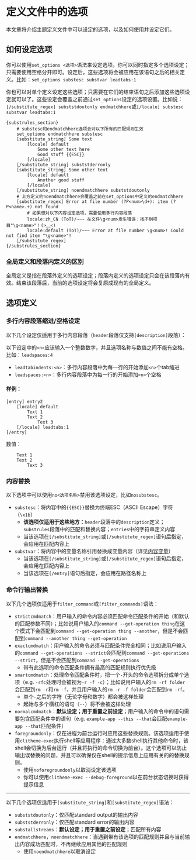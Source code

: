 # 定义文件中的选项

本文章将介绍主题定义文件中可以设定的选项，以及如何使用并设定它们。

## 如何设定选项

你可以使用`set_options <选项>`语法来设定选项。你可以同时指定多个选项设定；只需要使用空格分开即可。设定后，这些选项将会被应用在该语句之后的相关定义。比如：`set_options substesc substvar leadtabs:1`

你也可以对单个定义设定这些选项；只需要在它们的结束语句之后添加这些选项设定就可以了。这些设定会覆盖之前通过`set_options`设定的选项设置。比如说：`[/substitute_regex] subststdoutonly endmatchhere`或`[/locale] substesc substvar leadtabs:1`

```plaintext
{substrules_section}
    # substesc和endmatchhere选项会对以下所有的匹配规则生效
    set_options endmatchhere substesc
    [substitute_string] Some text
        [locale] default
            Some other text here
            Good stuff {{ESC}}
        [/locale]
    [/substitute_string] subststderronly
    [substitute_string] Some other text
        [locale] default
            Another good stuff
        [/locale]
    [/substitute_string] noendmatchhere subststdoutonly
    # 上方定义的noendmatchhere会覆盖之前在set_options中定义的endmatchhere
    [substitute_regex] Error at file number (?P<num>\d+): item (?P<name>.+) not found
        # 如果想对以下内容设定选项，需要使用多行内容段落
        locale:zh_CN (ToT)/~~~ 在文件\g<num>发生错误：找不到项目"\g<name>"！(>﹏<)
        locale:default (ToT)/~~~ Error at file number \g<num>! Could not find item "\g<name>"!
    [/substitute_regex]
{/substrules_section}
```

### 全局定义和段落内定义的区别

全局定义是指在段落外定义的选项设定；段落内定义的选项设定只会在该段落内有效。结束该段落后，当前的选项设定将会复原成现有的全局定义。

## 选项定义

### 多行内容段落缩进/空格设定

以下几个设定仅适用于多行内容段落（`header`段落仅支持`[description]`段落）：

以下设定中的`<n>`应该输入一个整数数字，并且选项名称与数值之间不能有空格。比如：`leadspaces:4`

- `leadtabindents:<n>`：多行内容段落中为每一行的开始添加`<n>`个tab缩进
- `leadspaces:<n>`：多行内容段落中为每一行的开始添加`<n>`个空格

#### 样例：

```plaintext
[entry] entry2
    [locale] default
        Text 1
        Text 2
            Text 3
    [/locale] leadtabs:1
[/entry]
```

数值：

```plaintext
    Text 1
    Text 2
        Text 3
```

### 内容替换

以下选项中可以使用`no<选项名称>`禁用该选项设定，比如`nosubstesc`。

- `substesc`：将内容中的`{{ESC}}`替换为终端ESC（ASCII Escape）字符（`\x1b`）
    - **该选项仅适用于这些地方：**`header`段落中的`description`定义；`substrules`段落中的匹配和替换内容；`entries`中的字符串定义内容
    - 当该选项在`[/substitute_string]`或`[/substitute_regex]`语句后指定，会应用在匹配内容上
- `substvar`：将内容中的变量名称引用替换成变量内容（详见[内容变量](./内容变量.md)）
    - 当该选项在`[/substitute_string]`或`[/substitute_regex]`语句后指定，会应用在匹配内容上
    - 当该选项在`[/entry]`语句后指定，会应用在路径名称上

### 命令行输出替换

以下几个选项仅适用于`filter_command`或`[filter_commands]`语法：
- `strictcmdmatch`：用户输入的命令内容必须匹配命令匹配条件的开始（和默认的匹配参数不同）；比如说用户输入的`command --get-operation thing`在这个模式下会匹配到`command --get-operation thing --another`，但是不会匹配到`command --another thing --get-operation`
- `exactcmdmatch`：用户输入的命令必须与匹配条件完全相同；比如说用户输入的`command --get-operations --strict`会匹配到`command --get-operations --strict`，但是不会匹配到`command --get-operations`
    - 带有此选项的命令匹配条件拥有最高的匹配规则执行优先级
- `smartcmdmatch`：处理命令匹配条件时，把一个`-`开头的命令选项拆分成单个选项（e.g. `-rfc`处理时会被视为`-r -f -c`）；比如说用户输入的`rm -rf folder`会匹配到`rm -r`和`rm -f`，并且用户输入的`rm -r -f folder`会匹配到`rm -rf`。
    - 单个`-`之后的字符（无论字母和数字）都会被这样处理
    - 起始与多个横杠的语句（`--`）将不会被这样处理
- `normalcmdmatch`：**默认设定；用于重置之前设定**；用户输入的命令中的语句需要包含匹配条件中的语句（e.g. `example-app --this --that`会匹配`example-app --that`匹配条件）
- `foregroundonly`：仅在进程为前台运行时应用这些替换规则。该选项适用于使用`clitheme-exec`执行shell等应用程序：通过大多数shell执行其他命令时，该shell会切换为后台运行（并且将执行的命令切换为前台）。这个选项可以防止输出误替换的问题，并且可以确保仅在shell的提示信息上应用有关的的替换规则。
    - 使用`noforegroundonly`以取消设定该选项
    - 你可以使用`clitheme-exec --debug-foreground`以在前台状态切换时获得提示信息
---
以下几个选项仅适用于`[substitute_string]`和`[substitute_regex]`语法：
- `subststdoutonly`：仅匹配standard output的输出内容
- `subststderronly`：仅匹配standard error的输出内容
- `substallstreams`：**默认设定；用于重置之前设定**；匹配所有内容
- `endmatchhere`，`noendmatchhere`：当遇到带有该选项的匹配规则并且与当前输出内容成功匹配时，不再继续应用其他的匹配规则
    - 使用`noendmatchhere`以取消设定
